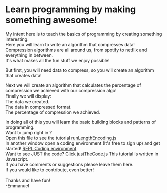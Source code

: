 # Learn programming by making something awesome!

My intent here is to teach the basics of programming by creating something interesting.</br>
Here you will learn to write an algorithm that compresses data!</br>
Compression algorithms are all around us, from spotify to netflix and everything in between.</br>
It's what makes all the fun stuff we enjoy possible!

But first, you will need data to compress, so you will create an algorithm that creates data!

Next we will create an algorithm that calculates the percentage of compression we achieved with our compression algo!</br>
Finally we will display:</br>
The data we created.</br>
The data in compressed format.</br>
The percentage of compression we achieved.</br>

In doing all of this you will learn the basic building blocks and patterns of programming. </br>
Want to jump right in ?</br>
Open this file to see the tutorial [runLengthEncoding.js](https://github.com/emmanuelmota/Beginning-coding-compression-algorithm/blob/160756d23f05a196548e8edeff1c1419a0027993/runLengthEncoding.js)</br>
In another window open a coding environment (It's free to sign up) and get started! [REPL Coding environment](https://replit.com/)</br>
Want to see JUST the code? [Click justTheCode.js](https://github.com/emmanuelmota/Beginning-coding-compression-algorithm/blob/master/justTheCode.js)
This tutorial is written in Javascript.</br>
If you have comments or suggestions please leave them here.</br>
If you would like to contribute, even better!</br></br>
Thanks and have fun!</br>
-Emmanuel
